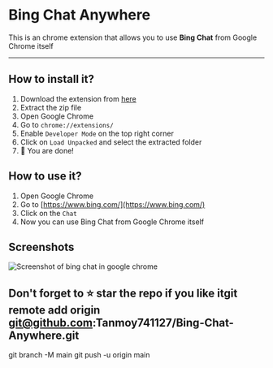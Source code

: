 # Bing Chat Anywhere
This is an chrome extension that allows you to use **Bing Chat** from Google Chrome itself

---
## How to install it?
1. Download the extension from [here](https://github.com/Tanmoy741127/Bing-Chat-Anywhere/archive/refs/heads/main.zip)
2. Extract the zip file
3. Open Google Chrome
4. Go to `chrome://extensions/`
5. Enable `Developer Mode` on the top right corner
6. Click on `Load Unpacked` and select the extracted folder
7. 🚀 You are done!

## How to use it?
1. Open Google Chrome
2. Go to [https://www.bing.com/](https://www.bing.com/)
3. Click on the `Chat`
4. Now you can use Bing Chat from Google Chrome itself

## Screenshots
![Screenshot of bing chat in google chrome](https://user-images.githubusercontent.com/57363826/223779584-199e04f1-1a4f-4ef2-bc24-c7e67cd170a4.png)


## Don't forget to ⭐ star the repo if you like itgit remote add origin git@github.com:Tanmoy741127/Bing-Chat-Anywhere.git
git branch -M main
git push -u origin main
